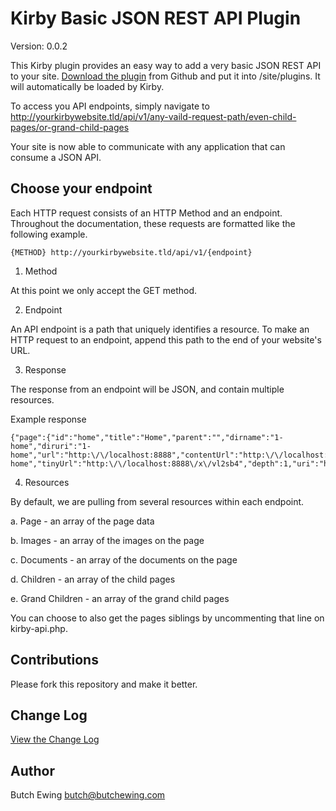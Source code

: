 # Kirby Basic JSON REST API Plugin

Version: 0.0.2

This Kirby plugin provides an easy way to add a very basic JSON REST API to your site. [Download the plugin](https://github.com/butchewing/kirby-api/archive/master.zip) from Github and put it into /site/plugins. It will automatically be loaded by Kirby.

To access you API endpoints, simply navigate to http://yourkirbywebsite.tld/api/v1/any-vaild-request-path/even-child-pages/or-grand-child-pages

Your site is now able to communicate with any application that can consume a JSON API.


## Choose your endpoint

Each HTTP request consists of an HTTP Method and an endpoint. Throughout the documentation, these requests are formatted like the following example.

```
{METHOD} http://yourkirbywebsite.tld/api/v1/{endpoint}
```

1. Method

  At this point we only accept the GET method.


2. Endpoint

  An API endpoint is a path that uniquely identifies a resource. To make an HTTP request to an endpoint, append this path to the end of your website's URL.


3. Response

  The response from an endpoint will be JSON, and contain multiple resources.

  Example response
  ```
  {"page":{"id":"home","title":"Home","parent":"","dirname":"1-home","diruri":"1-home","url":"http:\/\/localhost:8888","contentUrl":"http:\/\/localhost:8888\/content\/1-home","tinyUrl":"http:\/\/localhost:8888\/x\/vl2sb4","depth":1,"uri":"home","root":...
  ```

4. Resources

  By default, we are pulling from several resources within each endpoint.

  a. Page - an array of the page data

  b. Images - an array of the images on the page

  c. Documents - an array of the documents on the page

  d. Children - an array of the child pages

  e. Grand Children - an array of the grand child pages

  You can choose to also get the pages siblings by uncommenting that line on kirby-api.php.


## Contributions

Please fork this repository and make it better.


## Change Log

[View the Change Log](https://github.com/butchewing/kirby-api/blob/master/changelog.md)


## Author

Butch Ewing
<butch@butchewing.com>